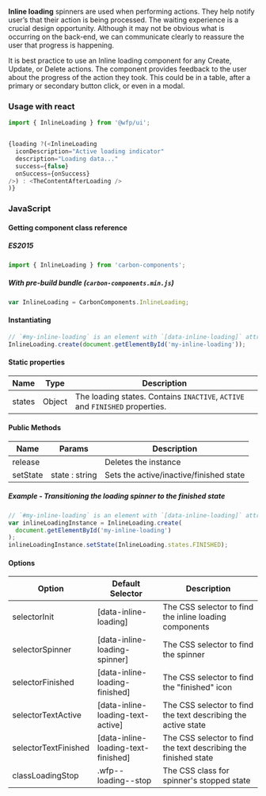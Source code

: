 **Inline loading** spinners are used when performing actions. They help notify user’s that their action is being processed. The waiting experience is a crucial design opportunity. Although it may not be obvious what is occurring on the back-end, we can communicate clearly to reassure the user that progress is happening.

It is best practice to use an Inline loading component for any Create, Update, or Delete actions. The component provides feedback to the user about the progress of the action they took. This could be in a table, after a primary or secondary button click, or even in a modal.

### Usage with react

```js
import { InlineLoading } from '@wfp/ui';
```

```js

{loading ?(<InlineLoading
  iconDescription="Active loading indicator"
  description="Loading data..."
  success={false}
  onSuccess={onSuccess}
/>) : <TheContentAfterLoading />
)}
```

### JavaScript

#### Getting component class reference

##### ES2015

```javascript
import { InlineLoading } from 'carbon-components';
```

##### With pre-build bundle (`carbon-components.min.js`)

```javascript
var InlineLoading = CarbonComponents.InlineLoading;
```

#### Instantiating

```javascript
// `#my-inline-loading` is an element with `[data-inline-loading]` attribute
InlineLoading.create(document.getElementById('my-inline-loading'));
```

#### Static properties

| Name   | Type   | Description                                                                  |
| ------ | ------ | ---------------------------------------------------------------------------- |
| states | Object | The loading states. Contains `INACTIVE`, `ACTIVE` and `FINISHED` properties. |

#### Public Methods

| Name     | Params         | Description                             |
| -------- | -------------- | --------------------------------------- |
| release  |                | Deletes the instance                    |
| setState | state : string | Sets the active/inactive/finished state |

##### Example - Transitioning the loading spinner to the finished state

```javascript
// `#my-inline-loading` is an element with `[data-inline-loading]` attribute
var inlineLoadingInstance = InlineLoading.create(
  document.getElementById('my-inline-loading')
);
inlineLoadingInstance.setState(InlineLoading.states.FINISHED);
```

#### Options

| Option               | Default Selector                    | Description                                                     |
| -------------------- | ----------------------------------- | --------------------------------------------------------------- |
| selectorInit         | [data-inline-loading]               | The CSS selector to find the inline loading components          |
| selectorSpinner      | [data-inline-loading-spinner]       | The CSS selector to find the spinner                            |
| selectorFinished     | [data-inline-loading-finished]      | The CSS selector to find the "finished" icon                    |
| selectorTextActive   | [data-inline-loading-text-active]   | The CSS selector to find the text describing the active state   |
| selectorTextFinished | [data-inline-loading-text-finished] | The CSS selector to find the text describing the finished state |
| classLoadingStop     | .wfp--loading--stop                 | The CSS class for spinner's stopped state                       |
